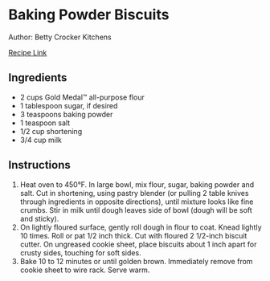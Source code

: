 # Baking Powder Biscuits

Author: Betty Crocker Kitchens

[Recipe Link](https://www.thekitchn.com/chipotle-sofritas-22986896)

## Ingredients

- 2 cups Gold Medal™ all-purpose flour
- 1 tablespoon sugar, if desired
- 3 teaspoons baking powder
- 1 teaspoon salt
- 1/2 cup shortening
- 3/4 cup milk

## Instructions

1. Heat oven to 450°F. In large bowl, mix flour, sugar, baking powder and salt. Cut in shortening, using pastry blender (or pulling 2 table knives through ingredients in opposite directions), until mixture looks like fine crumbs. Stir in milk until dough leaves side of bowl (dough will be soft and sticky).
2. On lightly floured surface, gently roll dough in flour to coat. Knead lightly 10 times. Roll or pat 1/2 inch thick. Cut with floured 2 1/2-inch biscuit cutter. On ungreased cookie sheet, place biscuits about 1 inch apart for crusty sides, touching for soft sides.
3. Bake 10 to 12 minutes or until golden brown. Immediately remove from cookie sheet to wire rack. Serve warm.